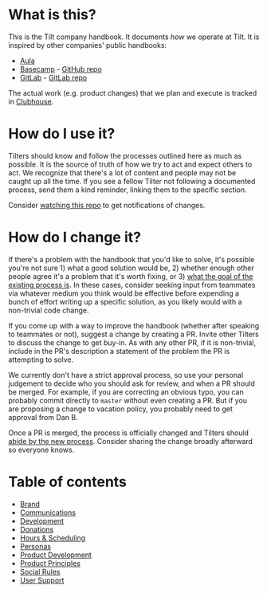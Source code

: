# What is this?
This is the Tilt company handbook. It documents _how_ we operate at Tilt. It is inspired by other companies' public handbooks:

- [Aula](https://www.notion.so/The-Aula-Brain-4da091a8797840108311d99815b3b36f)
- [Basecamp](https://basecamp.com/handbook) - [GitHub repo](https://github.com/basecamp/handbook)
- [GitLab](https://about.gitlab.com/handbook/) - [GitLab repo](https://gitlab.com/gitlab-com/www-gitlab-com/-/tree/master/source/handbook)

The actual work (e.g. product changes) that we plan and execute is tracked in [Clubhouse](https://app.clubhouse.io/windmill).

# How do I use it?

Tilters should know and follow the processes outlined here as much as possible. It is the source of truth of how we try to act and expect others to act. We recognize that there's a lot of content and people may not be caught up all the time. If you see a fellow Tilter not following a documented process, send them a kind reminder, linking them to the specific section.

Consider [watching this repo](https://help.github.com/en/github/receiving-notifications-about-activity-on-github/watching-and-unwatching-repositories) to get notifications of changes.

# How do I change it?

If there's a problem with the handbook that you'd like to solve, it's possible you're not sure 1) what a good solution would be, 2) whether enough other people agree it's a problem that it's worth fixing, or 3) [what the goal of the existing process is](https://en.wikipedia.org/wiki/Wikipedia:Chesterton%27s_fence). In these cases, consider seeking input from teammates via whatever medium you think would be effective before expending a bunch of effort writing up a specific solution, as you likely would with a non-trivial code change.

If you come up with a way to improve the handbook (whether after speaking to teammates or not), suggest a change by creating a PR. Invite other Tilters to discuss the change to get buy-in. As with any other PR, if it is non-trivial, include in the PR's description a statement of the problem the PR is attempting to solve.

We currently don't have a strict approval process, so use your personal judgement to decide who you should ask for review, and when a PR should be merged. For example, if you are correcting an obvious typo, you can probably commit directly to `master` without even creating a PR. But if you are proposing a change to vacation policy, you probably need to get approval from Dan B.

Once a PR is merged, the process is officially changed and Tilters should [abide by the new process](#how-do-i-use-it). Consider sharing the change broadly afterward so everyone knows.

# Table of contents

- [Brand](/brand/README.md)
- [Communications](/communications/README.md)
- [Development](/development/README.md)
- [Donations](/donations/README.md)
- [Hours & Scheduling](/hours-scheduling/README.md)
- [Personas](/personas/README.md)
- [Product Development](/product-development/README.md)
- [Product Principles](/product-principles/README.md)
- [Social Rules](/social-rules/README.md)
- [User Support](/user-support/README.md)
